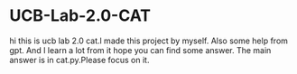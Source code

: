 # UCB-Lab-2.0-CAT
hi this is ucb lab 2.0 cat.l made this project by myself. Also some help from gpt. And I learn a lot from it hope you can find some answer. The main answer is in cat.py.Please focus on it.
